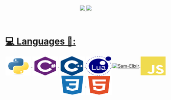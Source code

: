 ### 
<div align="center">
  <a href="https://github.com/samuel06santos">
   <img height="160em" src="https://github-readme-stats.vercel.app/api/top-langs/?username=samuel06santos&locale=pt-br&hide=Jupyter%20Notebook&exclude_repo=Sistema-WEB&layout=compact&langs_count=10&theme=midnight-purple"/>
   <img height="160em" src="https://github-readme-stats.vercel.app/api?username=samuel06santos&card_width=400&show_icons=true&theme=midnight-purple&include_all_commits=true&count_private=true&text_bold=false&hide=prs,issues&custom_title=Minhas%20Estatísticas"/>
</div>
<br><br>
<div>
  <h1>                💻 Languages 📖:                </h1>
  <p align="center">
    <img align="center" alt="Sam-Python" height="60" width="80" src="https://raw.githubusercontent.com/devicons/devicon/master/icons/python/python-original.svg">
    <img align="center" alt="Sam-Csharp" height="60" width="80" src="https://raw.githubusercontent.com/devicons/devicon/master/icons/csharp/csharp-plain.svg">
    <img align="center" alt="Sam-Csharp" height="60" width="80" src="https://raw.githubusercontent.com/devicons/devicon/master/icons/cplusplus/cplusplus-plain.svg">
    <img align="center" alt="Sam-Lua" height="60" width="80" src="https://raw.githubusercontent.com/devicons/devicon/master/icons/lua/lua-plain-wordmark.svg">
    <img align="center" alt="Sam-Elixir" height="60" width="80"
src="https://cdn.jsdelivr.net/gh/devicons/devicon/icons/elixir/elixir-original.svg">
    <img align="center" alt="Sam-Js" height="60" width="80" src="https://raw.githubusercontent.com/devicons/devicon/master/icons/javascript/javascript-plain.svg">
    <img align="center" alt="Sam-CSS" height="60" width="80" src="https://raw.githubusercontent.com/devicons/devicon/master/icons/css3/css3-plain.svg">
    <img align="center" alt="Sam-HTML" height="60" width="80" src="https://raw.githubusercontent.com/devicons/devicon/master/icons/html5/html5-plain.svg">
  </p>
</div>
